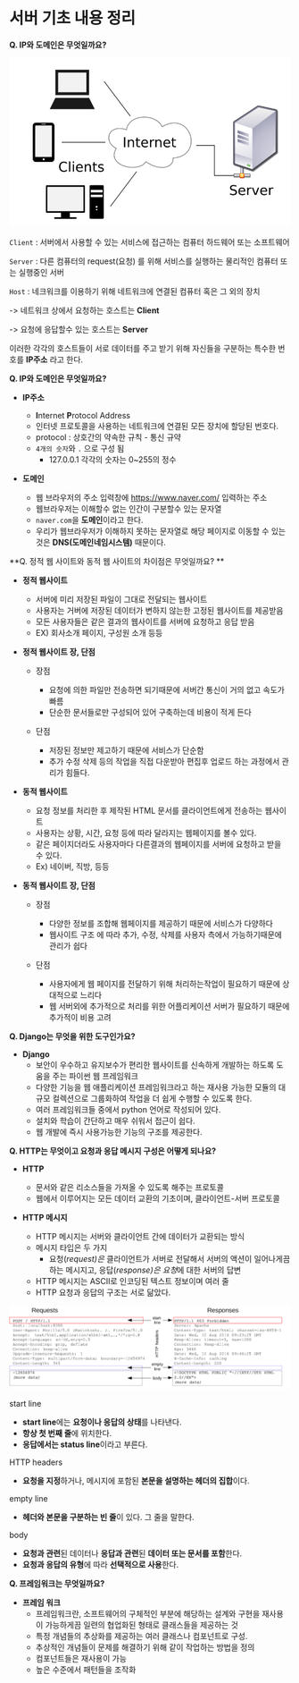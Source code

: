 # 서버 기초 내용 정리

**Q. IP와 도메인은 무엇일까요?**



![클라이언트서버](server기초.assets/클라이언트서버.png)

`Client` : 서버에서 사용할 수 있는 서비스에 접근하는 컴퓨터 하드웨어 또는 소프트웨어

`Server` : 다른 컴퓨터의 request(요청) 를 위해 서비스를 실행하는 물리적인 컴퓨터 또는 실행중인 서버

`Host` : 네크워크를 이용하기 위해 네트워크에 연결된 컴퓨터 혹은 그 외의 장치 

-> 네트워크 상에서 요청하는 호스트는 **Client** 

-> 요청에 응답할수 있는 호스트는 **Server**

 이러한 각각의 호스트들이 서로 데이터를 주고 받기 위해 자신들을 구분하는 특수한 번호를 **IP주소** 라고 한다.



**Q. IP와 도메인은 무엇일까요?**

- **IP주소** 
  - **I**nternet **P**rotocol Address
  - 인터넷 프로토콜을 사용하는 네트워크에 연결된 모든 장치에 할당된 번호다.
  - protocol : 상호간의 약속한 규칙 - 통신 규약
  - `4개의 숫자`와 `.` 으로 구성 됨 
    - 127.0.0.1 각각의 숫자는 0~255의 정수 

- **도메인** 
  - 웹 브라우저의 주소 입력창에 https://www.naver.com/ 입력하는 주소 
  - 웹브라우저는 이해할수 없는 인간이 구분할수 있는 문자열 
  - `naver.com`을 **도메인**이라고 한다.
  - 우리가 웹브라우저가 이해하지 못하는 문자열로 해당 페이지로 이동할 수 있는 것은 **DNS(도메인네임시스템)** 때문이다. 



**Q. 정적 웹 사이트와 동적 웹 사이트의 차이점은 무엇일까요? **

- **정적 웹사이트** 

  - 서버에 미리 저장된 파일이 그대로 전달되는 웹사이트
  - 사용자는 거버에 저장된 데이터가 변하지 않는한 고정된 웹사이트를 제공받음
  - 모든 사용자들은 같은 결과의 웹사이트를 서버에 요청하고 응답 받음 
  - EX) 회사소개 페이지, 구성원 소개 등등

- **정적 웹사이트 장, 단점**

  - 장점
    - 요청에 의한 파일만 전송하면 되기때문에 서버간 통신이 거의 없고 속도가 빠름
    - 단순한 문서들로만 구성되어 있어 구축하는데 비용이 적게 든다 

  - 단점
    - 저장된 정보만 제고하기 때문에 서비스가 단순함
    - 추가 수정 삭제 등의 작업을 직접 다운받아 편집후 업로드 하는 과정에서 관리가 힘들다. 

  

- **동적 웹사이트**

  - 요청 정보를 처리한 후 제작된 HTML 문서를 클라이언트에게 전송하는 웹사이트
  - 사용자는 상황, 시간, 요청 등에 따라 달라지는 웹페이지를 볼수 있다.
  - 같은 페이지더라도 사용자마다 다른결과의 웹페이지를 서버에 요청하고 받을 수 있다.
  - Ex) 네이버, 직방, 등등

- **동적 웹사이트 장, 단점**

  - 장점
    - 다양한 정보를 조합해 웹페이지를 제공하기 때문에 서비스가 다양하다
    - 웹사이트 구조 에 따라 추가, 수정, 삭제를 사용자 측에서 가능하기때문에 관리가 쉽다

  - 단점
    - 사용자에게 웹 페이지를 전달하기 위해 처리하는작업이 필요하기 때문에 상대적으로 느리다 
    - 웹 서버외에 추가적으로 처리를 위한 어플리케이션 서버가 필요하기 때문에 추가적이 비용 고려

  

**Q. Django는 무엇을 위한 도구인가요?**

- **Django**
  - 보안이 우수하고 유지보수가 편리한 웹사이트를 신속하게 개발하는 하도록 도움을 주는 파이썬 웹 프레임워크
  - 다양한 기능을 웹 애플리케이션 프레임워크라고 하는 재사용 가능한 모듈의 대규모 컬렉션으로 그룹화하여 작업을 더 쉽게 수행할 수 있도록 한다.
  - 여러 프레임워크들 중에서 python 언어로 작성되어 있다.
  - 설치와 학습이 간단하고 매우 쉬워서 접근이 쉽다.
  - 웹 개발에 즉시 사용가능한 기능의 구조를 제공한다.



**Q. HTTP는 무엇이고 요청과 응답 메시지 구성은 어떻게 되나요?**

- **HTTP**
  - 문서와 같은 리소스들을 가져올 수 있도록 해주는 프로토콜
  - 웹에서 이루어지는 모든 데이터 교환의 기초이며, 클라이언트-서버 프로토콜

- **HTTP  메시지**
  - HTTP 메시지는 서버와 클라이언트 간에 데이터가 교환되는 방식
  - 메시지 타입은 두 가지
    - 요청(*request)은* 클라이언트가 서버로 전달해서 서버의 액션이 일어나게끔 하는 메시지고, 응답(*response)은 요청*에 대한 서버의 답변
  - HTTP 메시지는 ASCII로 인코딩된 텍스트 정보이며 여러 줄
  - HTTP 요청과 응답의 구조는 서로 닮았다.

![메시지구조](server기초.assets/메시지구조.png)

start line

- **start line**에는 **요청이나 응답의 상태**를 나타낸다.
- **항상 첫 번째 줄**에 위치한다.
- **응답에서는 status line**이라고 부른다.

HTTP headers

- **요청을 지정**하거나, 메시지에 포함된 **본문을 설명하는 헤더의 집합**이다.

empty line

- **헤더와 본문을 구분하는 빈 줄**이 있다. 그 줄을 말한다.

body

- **요청과 관련**된 데이터나 **응답과 관련**된 **데이터 또는 문서를 포함**한다.
- **요청과 응답의 유형**에 따라 **선택적으로 사용**한다.



**Q. 프레임워크는 무엇일까요?**

- **프레임 워크**
  - 프레임워크란, 소프트웨어의 구체적인 부분에 해당하는 설계와 구현을 재사용이 가능하게끔 일련의 협업화된 형태로 클래스들을 제공하는 것
  - 특정 개념들의 추상화를 제공하는 여러 클래스나 컴포넌트로 구성.
  - 추상적인 개념들이 문제를 해결하기 위해 같이 작업하는 방법을 정의
  - 컴포넌트들은 재사용이 가능
  -  높은 수준에서 패턴들을 조작화